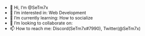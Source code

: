 - 👋 Hi, I’m @SeTm7x
- 👀 I’m interested in: Web Development
- 🌱 I’m currently learning: How to socialize
- 💞️ I’m looking to collaborate on:
- 📫 How to reach me: Discord(SeTm7x#7990), Twitter(@SeTm7x)
